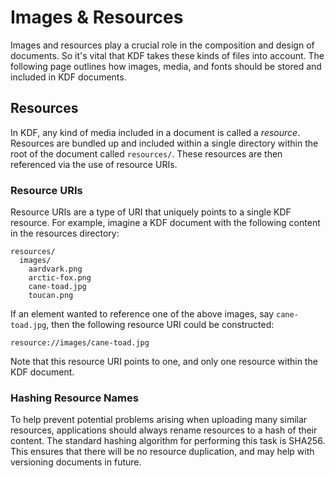 # Images & Resources

Images and resources play a crucial role in the composition and design of
documents. So it's vital that KDF takes these kinds of files into account. The
following page outlines how images, media, and fonts should be stored and
included in KDF documents.


## Resources

In KDF, any kind of media included in a document is called a *resource*.
Resources are bundled up and included within a single directory within the root
of the document called `resources/`. These resources are then referenced via
the use of resource URIs.


### Resource URIs

Resource URIs are a type of URI that uniquely points to a single KDF resource.
For example, imagine a KDF document with the following content in the resources
directory:

```plain
resources/
  images/
    aardvark.png
    arctic-fox.png
    cane-toad.jpg
    toucan.png
```

If an element wanted to reference one of the above images, say `cane-toad.jpg`,
then the following resource URI could be constructed:

```
resource://images/cane-toad.jpg
```

Note that this resource URI points to one, and only one resource within the KDF
document.


### Hashing Resource Names

To help prevent potential problems arising when uploading many similar
resources, applications should always rename resources to a hash of their
content. The standard hashing algorithm for performing this task is SHA256.
This ensures that there will be no resource duplication, and may help with
versioning documents in future.
